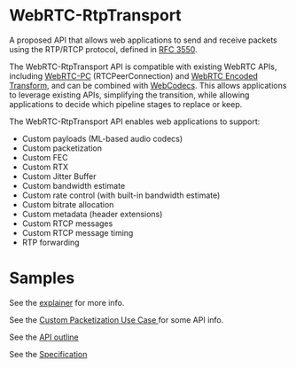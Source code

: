 # WebRTC-RtpTransport

A proposed API that allows web applications to send and receive packets using the RTP/RTCP protocol, defined in [RFC 3550](https://datatracker.ietf.org/doc/html/rfc3550). 

The WebRTC-RtpTransport API is compatible with existing WebRTC APIs, including [WebRTC-PC](https://w3c.github.io/webrtc-pc/) (RTCPeerConnection)
and [WebRTC Encoded Transform](https://www.w3.org/TR/webrtc-encoded-transform/), and can be combined with
[WebCodecs](https://w3c.github.io/webcodecs/). This allows applications to leverage existing APIs, simplifying the transition, while
allowing applications to decide which pipeline stages to replace or keep.  

The WebRTC-RtpTransport API enables web applications to support: 
- Custom payloads (ML-based audio codecs)
- Custom packetization
- Custom FEC 
- Custom RTX
- Custom Jitter Buffer 
- Custom bandwidth estimate
- Custom rate control (with built-in bandwidth estimate)
- Custom bitrate allocation
- Custom metadata (header extensions)
- Custom RTCP messages
- Custom RTCP message timing
- RTP forwarding
  
# Samples

See the [explainer](https://github.com/w3c/webrtc-rtptransport/blob/main/explainer.md) for more info.

See the [Custom Packetization Use Case ](https://github.com/w3c/webrtc-rtptransport/blob/main/explainer-use-case-1.md) for some API info.

See the [API outline ](https://github.com/w3c/webrtc-rtptransport/blob/main/api-outline.md)

See the [Specification](https://w3c.github.io/webrtc-rtptransport/)
